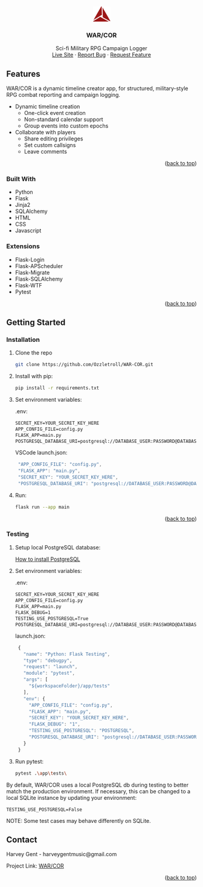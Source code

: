 <a name="readme-top"></a>

<!-- PROJECT LOGO -->
<br />
<div align="center">
  <a href="https://github.com/Ozzletroll/WAR-COR">
    <img src="./app/static/images/logo-red.png" alt="Logo" width="45" height="40">
  </a>

<h3 align="center">WAR/COR</h3>

  <p align="center">
    Sci-fi Military RPG Campaign Logger
    <br />
    <a href="https://war-cor.com/">Live Site</a>
    ·
    <a href="https://github.com/Ozzletroll/WAR-COR/issues/new?assignees=Ozzletroll&labels=&projects=&template=bug_report.md&title=%5BBUG%5D">Report Bug</a>
    ·
    <a href="https://github.com/Ozzletroll/WAR-COR/issues/new?assignees=&labels=&projects=&template=feature_request.md&title=%5BFEATURE%5D">Request Feature</a>
  </p>
</div>

<!-- ABOUT THE PROJECT -->
## Features
WAR/COR is a dynamic timeline creator app, for structured, military-style RPG combat reporting and campaign logging.

- Dynamic timeline creation
    - One-click event creation
    - Non-standard calendar support
    - Group events into custom epochs
- Collaborate with players
    - Share editing privileges
    - Set custom callsigns
    - Leave comments

<p align="right">(<a href="#readme-top">back to top</a>)</p>


### Built With

- Python
- Flask
- Jinja2
- SQLAlchemy
- HTML
- CSS
- Javascript

### Extensions

- Flask-Login
- Flask-APScheduler
- Flask-Migrate
- Flask-SQLAlchemy
- Flask-WTF
- Pytest


<p align="right">(<a href="#readme-top">back to top</a>)</p>



<!-- GETTING STARTED -->
## Getting Started

### Installation

1. Clone the repo
   ```sh
   git clone https://github.com/Ozzletroll/WAR-COR.git
   ```
2. Install with pip:
   ```sh
   pip install -r requirements.txt
   ```
3. Set environment variables:

    .env:
    ```
    SECRET_KEY=YOUR_SECRET_KEY_HERE
    APP_CONFIG_FILE=config.py
    FLASK_APP=main.py
    POSTGRESQL_DATABASE_URI=postgresql://DATABASE_USER:PASSWORD@DATABASE_HOST_NAME:DATABASE_PORT/DATABASE_NAME
    ```

    VSCode launch.json:
   ```js
    "APP_CONFIG_FILE": "config.py",
    "FLASK_APP": "main.py",
    "SECRET_KEY": "YOUR_SECRET_KEY_HERE",
    "POSTGRESQL_DATABASE_URI": "postgresql://DATABASE_USER:PASSWORD@DATABASE_HOST_NAME:DATABASE_PORT/DATABASE_NAME",
   ```
4. Run:
   ```sh
   flask run --app main
   ```

<p align="right">(<a href="#readme-top">back to top</a>)</p>

### Testing
  
1. Setup local PostgreSQL database:

    <a href="https://www.postgresql.org/docs/current/tutorial-install.html">How to install PostgreSQL</a>
    

2. Set environment variables:

    .env:
    ```
    SECRET_KEY=YOUR_SECRET_KEY_HERE
    APP_CONFIG_FILE=config.py
    FLASK_APP=main.py
    FLASK_DEBUG=1
    TESTING_USE_POSTGRESQL=True
    POSTGRESQL_DATABASE_URI=postgresql://DATABASE_USER:PASSWORD@DATABASE_HOST_NAME:DATABASE_PORT/DATABASE_NAME
    ```

    launch.json:
   ```js
    {
      "name": "Python: Flask Testing",
      "type": "debugpy",
      "request": "launch",
      "module": "pytest",
      "args": [
        "${workspaceFolder}/app/tests"
      ],
      "env": {
        "APP_CONFIG_FILE": "config.py",
        "FLASK_APP": "main.py",
        "SECRET_KEY": "YOUR_SECRET_KEY_HERE",
        "FLASK_DEBUG": "1",
        "TESTING_USE_POSTGRESQL": "POSTGRESQL",
        "POSTGRESQL_DATABASE_URI": "postgresql://DATABASE_USER:PASSWORD@DATABASE_HOST_NAME:DATABASE_PORT/DATABASE_NAME",
      }
    }
   ```
3. Run pytest:
   ```sh
   pytest .\app\tests\  
   ```

By default, WAR/COR uses a local PostgreSQL db during testing to better match the production environment. If necessary, this can be changed to a local SQLite instance by updating your environment:

```
TESTING_USE_POSTGRESQL=False
```
NOTE: Some test cases may behave differently on SQLite.


<!-- CONTACT -->
## Contact

Harvey Gent - <span>harv<b style="display: None">nospam</b>eygen<b style="display: None">CASTIGATE</b>tmusic@gmail<b style="display: None">.example</b>.com</span>

Project Link: [WAR/COR](https://github.com/Ozzletroll/WAR-COR)

<p align="right">(<a href="#readme-top">back to top</a>)</p>
